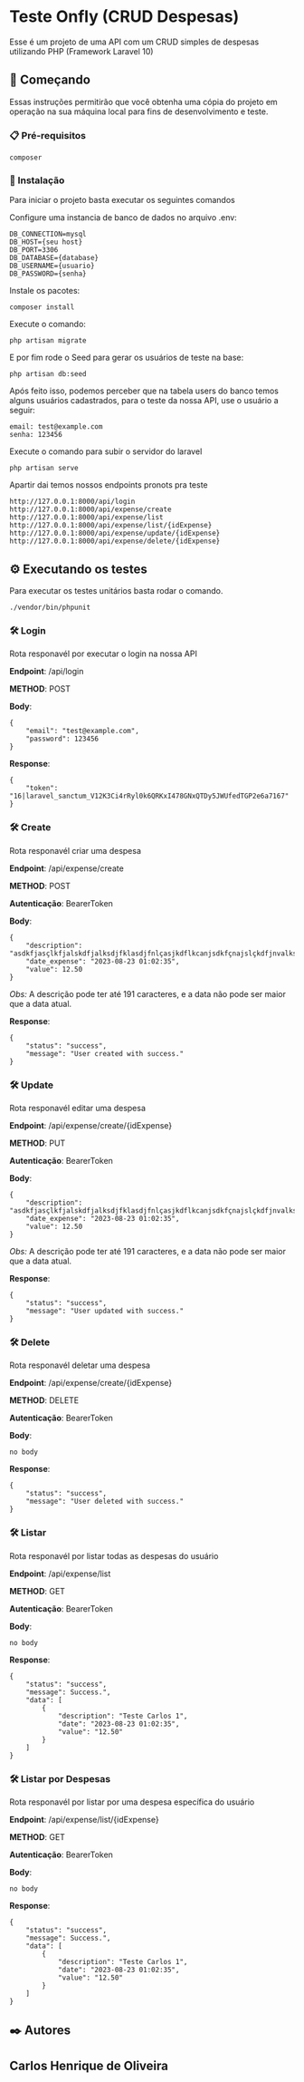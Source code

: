 # Teste Onfly (CRUD Despesas)

Esse é um projeto de uma API com um CRUD simples de despesas utilizando PHP (Framework Laravel 10)

## 🚀 Começando

Essas instruções permitirão que você obtenha uma cópia do projeto em operação na sua máquina local para fins de desenvolvimento e teste.

### 📋 Pré-requisitos

```
composer
```

### 🔧 Instalação

Para iniciar o projeto basta executar os seguintes comandos

Configure uma instancia de banco de dados no arquivo .env:

```
DB_CONNECTION=mysql
DB_HOST={seu host}
DB_PORT=3306
DB_DATABASE={database}
DB_USERNAME={usuario}
DB_PASSWORD={senha}
```

Instale os pacotes:

```
composer install
```

Execute o comando:

```
php artisan migrate
```

E por fim rode o Seed para gerar os usuários de teste na base:

```
php artisan db:seed
```

Após feito isso, podemos perceber que na tabela users do banco temos alguns usuários cadastrados, para o teste da nossa API, use o usuário a seguir:

```
email: test@example.com
senha: 123456
```

Execute o comando para subir o servidor do laravel

```
php artisan serve
```
Apartir dai temos nossos endpoints pronots pra teste

```
http://127.0.0.1:8000/api/login
http://127.0.0.1:8000/api/expense/create
http://127.0.0.1:8000/api/expense/list
http://127.0.0.1:8000/api/expense/list/{idExpense}
http://127.0.0.1:8000/api/expense/update/{idExpense}
http://127.0.0.1:8000/api/expense/delete/{idExpense}
```

## ⚙️ Executando os testes

Para executar os testes unitários basta rodar o comando.

```
./vendor/bin/phpunit
```

### 🛠️ Login

Rota responavél por executar o login na nossa API

**Endpoint**: /api/login

**METHOD**: POST

**Body**: 
```
{
	"email": "test@example.com",
	"password": 123456
}
```


**Response**:
```
{
	"token": "16|laravel_sanctum_V12K3Ci4rRyl0k6QRKxI478GNxQTDy5JWUfedTGP2e6a7167"
}
```
### 🛠️ Create

Rota responavél criar uma despesa

**Endpoint**: /api/expense/create

**METHOD**: POST

**Autenticação**: BearerToken

**Body**: 
```
{
	"description": "asdkfjasçlkfjalskdfjalksdjfklasdjfnlçasjkdflkcanjsdkfçnajslçkdfjnvalksdjfnlaksjdnfvlkçasjndflkjavnf",
	"date_expense": "2023-08-23 01:02:35",
	"value": 12.50
}
```

*Obs:* A descrição pode ter até 191 caracteres, e a data não pode ser maior que a data atual.


**Response**:
```
{
	"status": "success",
	"message": "User created with success."
}
```

### 🛠️ Update

Rota responavél editar uma despesa

**Endpoint**: /api/expense/create/{idExpense}

**METHOD**: PUT

**Autenticação**: BearerToken

**Body**: 
```
{
	"description": "asdkfjasçlkfjalskdfjalksdjfklasdjfnlçasjkdflkcanjsdkfçnajslçkdfjnvalksdjfnlaksjdnfvlkçasjndflkjavnf",
	"date_expense": "2023-08-23 01:02:35",
	"value": 12.50
}
```

*Obs:* A descrição pode ter até 191 caracteres, e a data não pode ser maior que a data atual.


**Response**:
```
{
	"status": "success",
	"message": "User updated with success."
}
```

### 🛠️ Delete

Rota responavél deletar uma despesa

**Endpoint**: /api/expense/create/{idExpense}

**METHOD**: DELETE

**Autenticação**: BearerToken

**Body**: 
```
no body
```

**Response**:
```
{
	"status": "success",
	"message": "User deleted with success."
}
```

### 🛠️ Listar

Rota responavél por listar todas as despesas do usuário

**Endpoint**: /api/expense/list

**METHOD**: GET

**Autenticação**: BearerToken

**Body**: 
```
no body
```

**Response**:
```
{
	"status": "success",
	"message": Success.",
	"data": [
		{
			"description": "Teste Carlos 1",
			"date": "2023-08-23 01:02:35",
			"value": "12.50"
		}
	]
}
```

### 🛠️ Listar por Despesas

Rota responavél por listar por uma despesa específica do usuário

**Endpoint**: /api/expense/list/{idExpense}

**METHOD**: GET

**Autenticação**: BearerToken

**Body**: 
```
no body
```

**Response**:
```
{
	"status": "success",
	"message": Success.",
	"data": [
		{
			"description": "Teste Carlos 1",
			"date": "2023-08-23 01:02:35",
			"value": "12.50"
		}
	]
}
```

## ✒️ Autores

Carlos Henrique de Oliveira
---